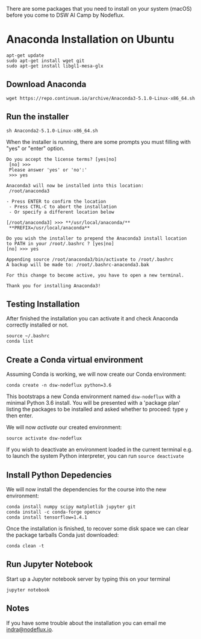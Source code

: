 There are some packages that you need to install on your system (macOS) before you come to DSW AI Camp by Nodeflux. 

# Anaconda Installation on Ubuntu
```
apt-get update
sudo apt-get install wget git
sudo apt-get install libgl1-mesa-glx
```

## Download Anaconda
```
wget https://repo.continuum.io/archive/Anaconda3-5.1.0-Linux-x86_64.sh
```

## Run the installer
```
sh Anaconda2-5.1.0-Linux-x86_64.sh
```
When the installer is running, there are some prompts you must filling with "yes" or "enter" option.
```
Do you accept the license terms? [yes|no]
 [no] >>>
 Please answer 'yes' or 'no':'
 >>> yes

Anaconda3 will now be installed into this location:
 /root/anaconda3

- Press ENTER to confirm the location
 - Press CTRL-C to abort the installation
 - Or specify a different location below

[/root/anaconda3] >>> **/usr/local/anaconda/**
 **PREFIX=/usr/local/anaconda**

Do you wish the installer to prepend the Anaconda3 install location
to PATH in your /root/.bashrc ? [yes|no]
[no] >>> yes

Appending source /root/anaconda3/bin/activate to /root/.bashrc
A backup will be made to: /root/.bashrc-anaconda3.bak

For this change to become active, you have to open a new terminal.

Thank you for installing Anaconda3!
```
## Testing Installation
After finished the installation you can activate it and check Anaconda correctly installed or not.
```
source ~/.bashrc
conda list
```

## Create a Conda virtual environment
Assuming Conda is working, we will now create our Conda environment:
```
conda create -n dsw-nodeflux python=3.6
```

This bootstraps a new Conda environment named `dsw-nodeflux` with a minimal Python 3.6 install. You will be presented with a 'package plan' listing the packages to be installed and asked whether to proceed: type `y` then enter.

We will now *activate* our created environment:

```
source activate dsw-nodeflux
```

If you wish to deactivate an environment loaded in the current terminal e.g. to launch the system Python interpreter, you can run `source deactivate` 

## Install Python Depedencies
We will now install the dependencies for the course into the new environment:
```
conda install numpy scipy matplotlib jupyter git
conda install -c conda-forge opencv
conda install tensorflow=1.4.1
```

Once the installation is finished, to recover some disk space we can clear the package tarballs Conda just downloaded:
```
conda clean -t
```

## Run Jupyter Notebook
Start up a Jupyter notebook server by typing this on your terminal
```
jupyter notebook
```

## Notes
If you have some trouble about the installation you can email me indra@nodeflux.io.

